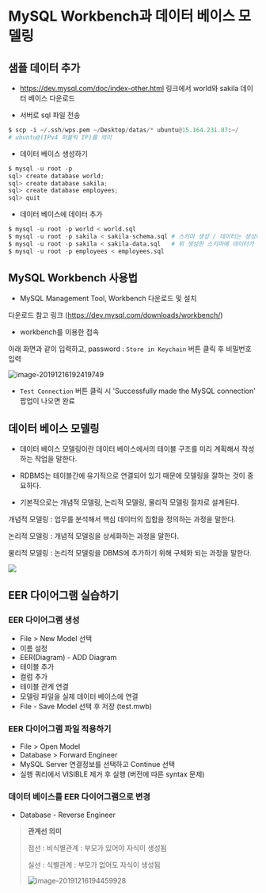 # MySQL Workbench과 데이터 베이스 모델링



## 샘플 데이터 추가

- https://dev.mysql.com/doc/index-other.html 링크에서 world와 sakila 데이터 베이스 다운로드

- 서버로 sql 파일 전송

```python
$ scp -i ~/.ssh/wps.pem ~/Desktop/datas/* ubuntu@15.164.231.87:~/
# ubuntu@(IPv4 퍼블릭 IP)를 의미
```

- 데이터 베이스 생성하기

```python
$ mysql -u root -p
sql> create database world;
sql> create database sakila;
sql> create database employees;
sql> quit
```

- 데이터 베이스에 데이터 추가

```python
$ mysql -u root -p world < world.sql
$ mysql -u root -p sakila < sakila-schema.sql # 스키마 생성 / 데이터는 생성하지 않음
$ mysql -u root -p sakila < sakila-data.sql   # 위 생성한 스키마에 데이터가 생성됨
$ mysql -u root -p employees < employees.sql
```



## MySQL Workbench 사용법

- MySQL Management Tool, Workbench 다운로드 및 설치

다운로드 참고 링크 (https://dev.mysql.com/downloads/workbench/)



- workbench를 이용한 접속

아래 화면과 같이 입력하고, password : `Store in Keychain` 버튼 클릭 후 비밀번호 입력

![image-20191216192419749](/home/jungsuji/.config/Typora/typora-user-images/image-20191216192419749.png)



- `Test Connection` 버튼 클릭 시 'Successfully made the MySQL connection' 팝업이 나오면 완료



## 데이터 베이스 모델링

- 데이터 베이스 모델링이란 데이터 베이스에서의 테이블 구조를 미리 계획해서 작성하는 작업을 말한다.

- RDBMS는 테이블간에 유기적으로 연결되어 있기 때문에 모델링을 잘하는 것이 중요하다.
- 기본적으로는 개념적 모델링, 논리적 모델링, 물리적 모델링 절차로 설계된다.



개념적 모델링 : 업무를 분석해서 핵심 데이터의 집합을 정의하는 과정을 말한다.

논리적 모델링 : 개념적 모델링을 상세화하는 과정을 말한다.

물리적 모델링 : 논리적 모델링을 DBMS에 추가하기 위해 구체화 되는 과정을 말한다.

![](/home/jungsuji/.config/Typora/typora-user-images/image-20191216193459190.png)



## EER 다이어그램 실습하기

### EER 다이어그램 생성

- File > New Model 선택
- 이름 설정
- EER(Diagram) - ADD Diagram
- 테이블 추가
- 컬럼 추가
- 테이블 관계 연결
-  모델링 파일을 실제 데이터 베이스에 연결
- File - Save Model 선택 후 저장 (test.mwb)



### EER 다이어그램 파일 적용하기

- File > Open Model
- Database > Forward Engineer
- MySQL Server 연결정보를 선택하고 Continue 선택
- 실행 쿼리에서 VISIBLE 제거 후 실행 (버전에 따른 syntax 문제)



### 데이터 베이스를 EER 다이어그램으로 변경

- Database - Reverse Engineer



> **관계선 의미**
>
> 점선 : 비식별관계 : 부모가 있어야 자식이 생성됨
>
> 실선 : 식별관계 : 부모가 없어도 자식이 생성됨
>
> ![image-20191216194459928](/home/jungsuji/.config/Typora/typora-user-images/image-20191216194459928.png)